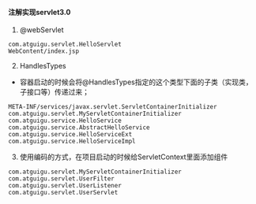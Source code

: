 #### 注解实现servlet3.0
1. @webServlet

```
com.atguigu.servlet.HelloServlet
WebContent/index.jsp
```
2. HandlesTypes 

  - 容器启动的时候会将@HandlesTypes指定的这个类型下面的子类（实现类，子接口等）传递过来；
  
  ```
  META-INF/services/javax.servlet.ServletContainerInitializer
  com.atguigu.servlet.MyServletContainerInitializer
  com.atguigu.service.HelloService
  com.atguigu.service.AbstractHelloService
  com.atguigu.service.HelloServiceExt
  com.atguigu.service.HelloServiceImpl
  ```
3. 使用编码的方式，在项目启动的时候给ServletContext里面添加组件
```
com.atguigu.servlet.MyServletContainerInitializer
com.atguigu.servlet.UserFilter
com.atguigu.servlet.UserListener
com.atguigu.servlet.UserServlet
```
